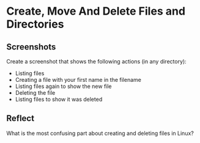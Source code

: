 # Create, Move And Delete Files and Directories

## Screenshots

Create a screenshot that shows the following actions (in any directory):

- Listing files
- Creating a file with your first name in the filename
- Listing files again to show the new file
- Deleting the file
- Listing files to show it was deleted

## Reflect

What is the most confusing part about creating and deleting files in Linux?
